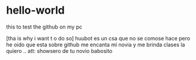 # hello-world
this to test the github on my pc

[tha is why i want t o do so]
huubot es un csa que no se comose hace pero he oido que esta sobre github me encanta mi novia y me brinda clases la quiero .. att: showsero de tu novio babosito
